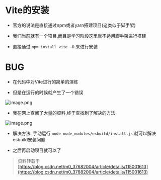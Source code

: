 # Vite的安装

- 官方的说法是直接通过npm或者yarn搭建项目(这类似于脚手架)

- 我们当前就有一个项目,而且是学习阶段这里就不适用脚手架进行搭建

- 直接通过
``
npm install vite -D
``
来进行安装

# BUG

- 在代码中对Vite进行的简单的演练

- 但是在运行的时候就产生了一个错误

![image.png](https://p9-juejin.byteimg.com/tos-cn-i-k3u1fbpfcp/0dcbf533c34242759a43320ae8ecaeeb~tplv-k3u1fbpfcp-watermark.image)

- 我在网上查阅了大量的资料,终于查找到了解决的方法

![image.png](https://p3-juejin.byteimg.com/tos-cn-i-k3u1fbpfcp/528e4e13af734a89935bc7c08c8e4738~tplv-k3u1fbpfcp-watermark.image)

- 解决方法: 手动运行
``
node node_modules/esbuild/install.js
``
就可以解决esbuild安装问题

- 之后再启动项目就可以了

> 资料转载于[https://blog.csdn.net/m0_37682004/article/details/115001613](https://blog.csdn.net/m0_37682004/article/details/115001613)